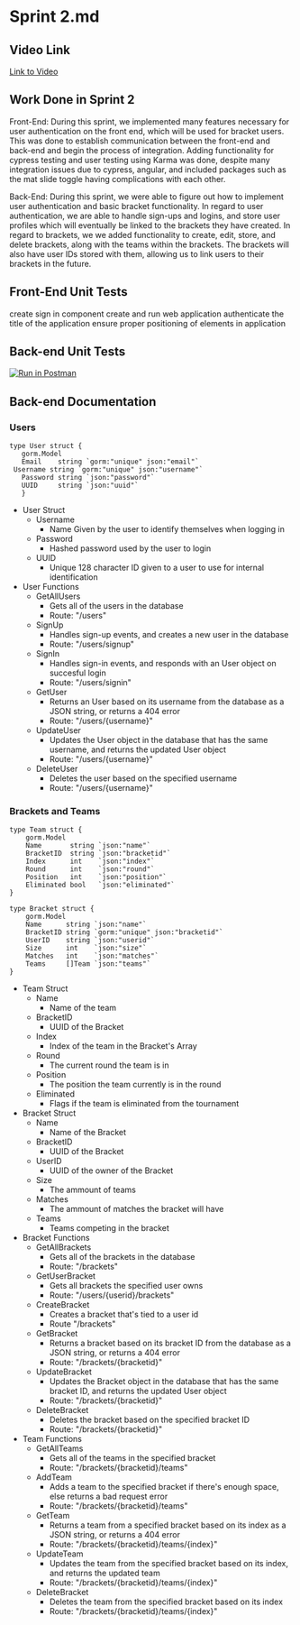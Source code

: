 # Sprint 2.md

## Video Link
[Link to Video](https://youtu.be/003O3YYKI4Y)

## Work Done in Sprint 2
Front-End:
During this sprint, we implemented many features necessary for user authentication on the front end, which will be used for bracket users. This was done to establish communication between the front-end and back-end and begin the process of integration. Adding functionality for cypress testing and user testing using Karma was done, despite many integration issues due to cypress, angular, and included packages such as the mat slide toggle having complications with each other.

Back-End:
During this sprint, we were able to figure out how to implement user authentication and basic bracket functionality. In regard to user authentication, we are able to handle sign-ups and logins, and store user profiles which will eventually be linked to the brackets they have created. In regard to brackets, we we added functionality to create, edit, store, and delete brackets, along with the teams within the brackets. The brackets will also have user IDs stored with them, allowing us to link users to their brackets in the future.

## Front-End Unit Tests
create sign in component
create and run web application
authenticate the title of the application
ensure proper positioning of elements in application

## Back-end Unit Tests
[![Run in Postman](https://run.pstmn.io/button.svg)](https://god.gw.postman.com/run-collection/26133312-0e510e7f-2de9-454d-90f8-0db0a157ad4e?action=collection%2Ffork&collection-url=entityId%3D26133312-0e510e7f-2de9-454d-90f8-0db0a157ad4e%26entityType%3Dcollection%26workspaceId%3D9510da33-894b-400b-9e39-abd3e0122696)

## Back-end Documentation

### Users
 ```
 type User struct {
	gorm.Model
	Email    string `gorm:"unique" json:"email"`
  Username string `gorm:"unique" json:"username"`
	Password string `json:"password"`
	UUID     string `json:"uuid"`
    }
```
* User Struct
  * Username
    * Name Given by the user to identify themselves when logging in
  * Password
    * Hashed password used by the user to login
  * UUID
    * Unique 128 character ID given to a user to use for internal identification
* User Functions
  * GetAllUsers
    * Gets all of the users in the database
    * Route: "/users"
  * SignUp
    * Handles sign-up events, and creates a new user in the database
    * Route: "/users/signup"
  * SignIn
    * Handles sign-in events, and responds with an User object on succesful login
    * Route: "/users/signin"
  * GetUser
    * Returns an User based on its username from the database as a JSON string, or returns a 404 error
    * Route: "/users/{username}"
  * UpdateUser
    * Updates the User object in the database that has the same username, and returns the updated User object
    * Route: "/users/{username}"
  * DeleteUser
    * Deletes the user based on the specified username
    * Route: "/users/{username}"

### Brackets and Teams
```
type Team struct {
	gorm.Model
	Name       string `json:"name"`
	BracketID  string `json:"bracketid"`
	Index      int    `json:"index"`
	Round      int    `json:"round"`
	Position   int    `json:"position"`
	Eliminated bool   `json:"eliminated"`
}

type Bracket struct {
	gorm.Model
	Name      string `json:"name"`
	BracketID string `gorm:"unique" json:"bracketid"`
	UserID    string `json:"userid"`
	Size      int    `json:"size"`
	Matches   int    `json:"matches"`
	Teams     []Team `json:"teams"`
}
```
* Team Struct
  * Name
    * Name of the team
  * BracketID
    * UUID of the Bracket 
  * Index
    * Index of the team in the Bracket's Array
  * Round
    * The current round the team is in
  * Position
    * The position the team currently is in the round
  * Eliminated
    * Flags if the team is eliminated from the tournament
* Bracket Struct
  * Name
    * Name of the Bracket
  * BracketID
    * UUID of the Bracket 
  * UserID
    * UUID of the owner of the Bracket
  * Size
    * The ammount of teams
  * Matches
    * The ammount of matches the bracket will have
  * Teams
    * Teams competing in the bracket
* Bracket Functions
  * GetAllBrackets
    * Gets all of the brackets in the database
    * Route: "/brackets"
  * GetUserBracket
    * Gets all brackets the specified user owns
    * Route: "/users/{userid}/brackets"
  * CreateBracket
    * Creates a bracket that's tied to a user id
    * Route "/brackets"
  * GetBracket
    * Returns a bracket based on its bracket ID from the database as a JSON string, or returns a 404 error
    * Route: "/brackets/{bracketid}"
  * UpdateBracket
    * Updates the Bracket object in the database that has the same bracket ID, and returns the updated User object
    * Route: "/brackets/{bracketid}"
  * DeleteBracket
    * Deletes the bracket based on the specified bracket ID
    * Route: "/brackets/{bracketid}"
* Team Functions
  * GetAllTeams
    * Gets all of the teams in the specified bracket
    * Route: "/brackets/{bracketid}/teams"
  * AddTeam
    * Adds a team to the specified bracket if there's enough space, else returns a bad request error
    * Route: "/brackets/{bracketid}/teams"
  * GetTeam
    * Returns a team from a specified bracket based on its index as a JSON string, or returns a 404 error
    * Route: "/brackets/{bracketid}/teams/{index}"
  * UpdateTeam
    * Updates the team from the specified bracket based on its index, and returns the updated team
    * Route: "/brackets/{bracketid}/teams/{index}"
  * DeleteBracket
    * Deletes the team from the specified bracket based on its index
    * Route: "/brackets/{bracketid}/teams/{index}"